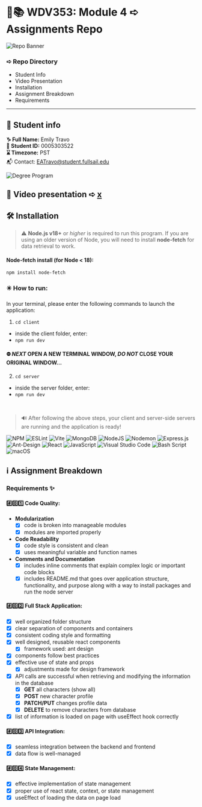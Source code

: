 # 🔐📚 WDV353: Module 4 ➪ Assignments Repo

![Repo Banner](https://www.dropbox.com/scl/fi/2tg9yj1my4tu4e6r3ryhq/repobanner.png?rlkey=u81eqfslsjercs9je5r13s52u&raw=1)

### ➪ Repo Directory

- Student Info
- Video Presentation
- Installation
- Assignment Breakdown
- Requirements

<hr>

## 🔗 Student info

**♑ Full Name:** Emily Travo <br>
**🔑 Student ID:** 0005303522 <br>
**⌛ Timezone:** PST <br>
📬 Contact: EATravo@student.fullsail.edu

![Degree Program](https://img.shields.io/badge/Degree-Web%20Development-orange?logo=gnometerminal)

## 🎥 Video presentation ➪ [x](https://youtu.be/hMvQMYfTAkY)

## 🛠 Installation

> ⚠️ **Node.js v18+** or _higher_ is required to run this program. If you are using an older version of Node, you will need to install **node-fetch** for data retrieval to work.

#### Node-fetch install (for Node < 18):

`npm install node-fetch`

### ✴️ How to run:

In your terminal, please enter the following commands to launch the application:

1. `cd client`

- inside the client folder, enter:
- `npm run dev`

#### ⛔️ _NEXT_ OPEN A NEW TERMINAL WINDOW, _DO NOT_ CLOSE YOUR ORIGINAL WINDOW...

2. `cd server`

- inside the server folder, enter:
- `npm run dev`

<br>

> 🔊 After following the above steps, your client and server-side servers are running and the application is ready!

![NPM](https://img.shields.io/badge/NPM-%23CB3837.svg?style=for-the-badge&logo=npm&logoColor=white) ![ESLint](https://img.shields.io/badge/ESLint-4B3263?style=for-the-badge&logo=eslint&logoColor=white) ![Vite](https://img.shields.io/badge/vite-%23646CFF.svg?style=for-the-badge&logo=vite&logoColor=white)
![MongoDB](https://img.shields.io/badge/MongoDB-%234ea94b.svg?style=for-the-badge&logo=mongodb&logoColor=white) ![NodeJS](https://img.shields.io/badge/node.js-6DA55F?style=for-the-badge&logo=node.js&logoColor=white) ![Nodemon](https://img.shields.io/badge/NODEMON-%23323330.svg?style=for-the-badge&logo=nodemon&logoColor=%BBDEAD) ![Express.js](https://img.shields.io/badge/express.js-%23404d59.svg?style=for-the-badge&logo=express&logoColor=%2361DAFB) ![Ant-Design](https://img.shields.io/badge/-AntDesign-%230170FE?style=for-the-badge&logo=ant-design&logoColor=white)
![React](https://img.shields.io/badge/react-%2320232a.svg?style=for-the-badge&logo=react&logoColor=%2361DAFB) ![JavaScript](https://img.shields.io/badge/javascript-%23323330.svg?style=for-the-badge&logo=javascript&logoColor=%23F7DF1E) ![Visual Studio Code](https://img.shields.io/badge/Visual%20Studio%20Code-0078d7.svg?style=for-the-badge&logo=visual-studio-code&logoColor=white) ![Bash Script](https://img.shields.io/badge/bash_script-%23121011.svg?style=for-the-badge&logo=gnu-bash&logoColor=white) ![macOS](https://img.shields.io/badge/mac%20os-000000?style=for-the-badge&logo=macos&logoColor=F0F0F0)

## ℹ️ Assignment Breakdown

### Requirements ✨

#### #️⃣0️⃣1️⃣ Code Quality:

- **Modularization**
  - [x] code is broken into manageable modules
  - [x] modules are imported properly
- **Code Readability**
  - [x] code style is consistent and clean
  - [x] uses meaningful variable and function names
- **Comments and Documentation**
  - [x] includes inline comments that explain complex logic or important code blocks
  - [x] includes README.md that goes over application structure, functionality, and purpose along with a way to install packages and run the node server

#### #️⃣0️⃣2️⃣ Full Stack Application:

- [x] well organized folder structure
- [x] clear separation of components and containers
- [x] consistent coding style and formatting
- [x] well designed, reusable react components
  - [x] framework used: ant design
- [x] components follow best practices
- [x] effective use of state and props
  - [x] adjustments made for design framework
- [x] API calls are successful when retrieving and modifying the information in the database
  - [x] **GET** all characters (show all)
  - [x] **POST** new character profile
  - [x] **PATCH/PUT** changes profile data
  - [x] **DELETE** to remove characters from database
- [x] list of information is loaded on page with useEffect hook correctly

#### #️⃣0️⃣3️⃣ API Integration:

- [x] seamless integration between the backend and frontend
- [x] data flow is well-managed

#### #️⃣0️⃣4️⃣ State Management:

- [x] effective implementation of state management
- [x] proper use of react state, context, or state management
- [x] useEffect of loading the data on page load
